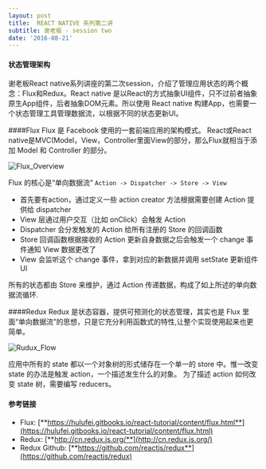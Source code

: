 ```yaml
---
layout: post
title:  REACT NATIVE 系列第二讲
subtitle: 谢老板 - session two
date: '2016-08-21'
---
```

#### 状态管理架构

谢老板React native系列讲座的第二次session，介绍了管理应用状态的两个概念：Flux和Redux。React native 是以React的方式抽象UI组件，只不过前者抽象原生App组件，后者抽象DOM元素。所以使用 React native 构建App，也需要一个状态管理工具管理数据流，以根据不同的状态更新UI。

####Flux
Flux 是 Facebook 使用的一套前端应用的架构模式。
React或React native是MVC(Model，View，Controller里面View的部分，那么Flux就相当于添加 Model 和 Controller 的部分。

![Flux_Overview]({{site.baseurl}}/img/flux-overview.png)

 Flux 的核心是“单向数据流“
 `Action -> Dispatcher -> Store -> View`
 
* 首先要有action，通过定义一些 action creator 方法根据需要创建 Action 提供给 dispatcher 
* View 层通过用户交互（比如 onClick）会触发 Action
* Dispatcher 会分发触发的 Action 给所有注册的 Store 的回调函数
* Store 回调函数根据接收的 Action 更新自身数据之后会触发一个 change 事件通知 View 数据更改了
* View 会监听这个 change 事件，拿到对应的新数据并调用 setState 更新组件 UI

所有的状态都由 Store 来维护，通过 Action 传递数据，构成了如上所述的单向数据流循环.

####Redux
Redux 是状态容器，提供可预测化的状态管理，其实也是 Flux 里面“单向数据流”的思想，只是它充分利用函数式的特性,让整个实现使用起来也更简单。

![Rudux_Flow]({{site.baseurl}}/img/rudux.png)

应用中所有的 state 都以一个对象树的形式储存在一个单一的 store 中。惟一改变 state 的办法是触发 action，一个描述发生什么的对象。
为了描述 action 如何改变 state 树，需要编写 reducers。


#### 参考链接   
* Flux: [**https://hulufei.gitbooks.io/react-tutorial/content/flux.html**](https://hulufei.gitbooks.io/react-tutorial/content/flux.html)
* Redux: [**http://cn.redux.js.org/**](http://cn.redux.js.org/)
* Redux Github: [**https://github.com/reactjs/redux**](https://github.com/reactjs/redux)